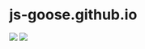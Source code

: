 # js-goose.github.io
<img src='https://raw.githubusercontent.com/JS-goose/js-goose.github.io/master/img/preview.png'>
<img src='https://s3.amazonaws.com/freecodecamp/news-hacktoberfest-shirt.png'>
